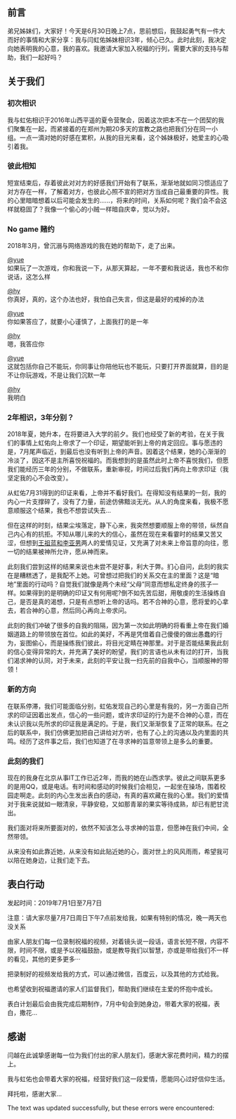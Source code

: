 ## 前言

弟兄姊妹们，大家好！今天是6月30日晚上7点，思前想后，我鼓起勇气有一件大而好的事情和大家分享：我与闫虹佑姊妹相识3年，倾心已久。此时此刻，我决定向她表明我的心意，我的喜欢。我邀请大家加入祝福的行列，需要大家的支持与帮助，我们一起好吗？

## 关于我们

### 初次相识

我与虹佑相识于2016年山西平遥的夏令营聚会，因着这次把本不在一个团契的我们聚集在一起，而紧接着的在郑州为期20多天的宣教之路也把我们分在同一小组。一点一滴对她的好感在累积，从我的目光来看，这个姊妹极好，她爱主的心吸引着我。

### 彼此相知

短宣结束后，存着彼此对对方的好感我们开始有了联系，渐渐地就如同习惯适应了对方存在一样，了解着对方，也彼此心照不宣的把对方当成自己最重要的异性。我的心里暗暗想着以后可能会发生的......，将来的时间，关系如何呢？我们会不会这样就稳固了？我像一个偷心的小贼一样暗自庆幸，觉以为好。

### No game 赌约

2018年3月，曾沉溺与网络游戏的我在她的帮助下，走了出来。

[@yue](https://github.com/yue)  
如果玩了一次游戏，你和我说一下，从那天算起，一年不要和我说话，我也不和你说话，这怎么样

[@hy](https://github.com/hy)  
你真好，真的，这个办法也好，我怕自己失言，但这是最好的戒掉的办法

[@yue](https://github.com/yue)  
你如果答应了，就要小心谨慎了，上面我打的是一年

[@hy](https://github.com/hy)  
嗯，我答应你

[@yue](https://github.com/yue)  
这就包括你自己不能玩，你同事让你陪他玩也不能玩，只要打开界面就算，目的是不让你玩游戏，不是让我们沉默一年

[@hy](https://github.com/hy)  
我明白

### 2年相识，3年分别？

2018年夏，她升本，在将要进入大学的前夕。我们也经受了新的考验，在关于我们的事情上虹佑向上帝求了一个印证，期望能听到上帝的肯定回应。事与愿违的是，7月尾声临近，到最后也没有听到上帝的声音。因着这个结果，她的心渐渐的冷淡了，因这不是主所喜悦祝福的。而我想到的是虽然此时上帝不喜悦我们，但愿我们能经历三年的分别，不做联系，重新审视，时间过后我们再向上帝求印证（我坚定我的心不会改变）。

从虹佑7月31得到的印证来看，上帝并不看好我们。在得知没有结果的一刻，我的内心一片支撑碎了，没有了力量，前途仿佛黯淡无光。从人的角度来看，我极不愿意顺服这个结果，我也不想尝试失去...

但在这样的时刻，结果尘埃落定，静下心来，我突然想要顺服上帝的带领，纵然自己内心有的抗拒。不知从哪儿来的大的信心，虽然在现在来看霎时的结果又苦又涩，但想到[王祖蓝和李亚男](http://www.jidujiao.com/jianzheng/2729.html)两人的爱情见证，又充满了对未来上帝旨意的向往，愿一切的结果被神所允许，愿从神而来。

此刻我们尝到这样的结果来说也未尝不是好事，利大于弊。扪心自问，此刻的我实在是糟糕透了，是我配不上她。可曾想过把我们的关系交在主的里面？这是“暗地”里面的行动吗？自觉我们就像是两个未经“父母”同意而想私定终身的孩子一样。如果得到的是明确的印证又有何用呢?倒不如先苦后甜，用敬虔的生活操练自己，是否是真的渴想，只是有点想听上帝的话吗。若不合神的心意，愿将爱的心拿去，若合神的心意，然后同心再向上帝求问。

此刻的我们冲破了很多的自我的阻隔，因为第一次如此明确的将看重上帝在我们婚姻道路上的带领放在首位。如此的美好，不再是凭借着自己傻傻的做出愚蠢的行为，妄图偷心，而是操练我们彼此，将目光定睛在神那里。对于是否能结果我此刻的信心变得异常的大，并充满了美好的盼望，我们的言语也从未有过的打开，当我们渴求神的认同，对于未来，此刻的平安让我一扫先前的自我中心，当顺服神的带领！

### 新的方向

在联系停滞，我们可能面临分别，虹佑发现自己的心里是有我的，另一方面自己所求的印证因着出发点，信心的一些问题，或许求印证的行为是不合神的心意，而在未认识我以先所求的印证我是满足的。于是，我们又渐渐恢复了正常的联系。在之后的联系中，我们仿佛更加把自己讲给对方听，也有了心上的沟通以及内里面的共鸣。经历了这件事之后，我们也知道了在寻求神的旨意带领上是多么的重要。

### 此刻的我们

现在的我身在北京从事IT工作已近2年，而我的她在山西求学。彼此之间联系更多的是用QQ，或是电话。有时间和感动的时候我们会相见，一起坐在操场，围着校园走啊走。此刻的内心生发出表白的感动，有真的喜欢藏在我的心里。我们的爱情对于我来说就如一眼清泉，平静安稳，又如那青翠的果实等待成熟，却已有肥甘流出。

我们面对将来所要面对的，依然不知该怎么寻求神的旨意，但愿神在我们中间，全然带领。

从来没有如此靠近她，从来没有如此贴近她的心，面对世上的风风雨雨，希望我可以陪在她身边，让我们走下去。

## 表白行动

发起时间：2019年7月1日至7月7日

注意：请大家尽量7月7日周日下午7点前发给我，如果有特别的情况，晚一两天也没关系

由家人朋友们每一位录制祝福的视频，对着镜头说一段话，语言长短不限，内容不限，时间不限，或是予以祝福鼓励，或是教导我们以智慧，亦或是带给我们不一样的看见，其他的更多更多···

把录制好的视频发给我的方式，可以通过微信，百度云，以及其他的方式给我。

也希望收到祝福邀请的家人们监督我们，帮助我们继续在主爱的怀抱中成长。

表白计划最后会由我完成后期制作，7月中旬会到她身边，带着大家的祝福，表白，撒花...

## 感谢

闫越在此诚挚感谢每一位为我们付出的家人朋友们，感谢大家花费时间，精力的摆上。

我与虹佑也会带着大家的祝福，经营好我们这一段爱情，愿能同心过好信仰生活。

拜托啦，感谢大家...

The text was updated successfully, but these errors were encountered: